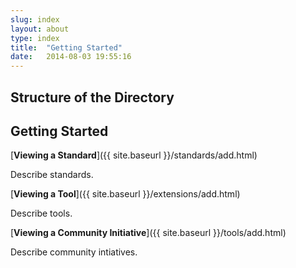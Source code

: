 ```yaml
---
slug: index
layout: about
type: index
title:  "Getting Started"
date:   2014-08-03 19:55:16
---
```


## Structure of the Directory



## Getting Started 

[__Viewing a Standard__]({{ site.baseurl }}/standards/add.html)

Describe standards.

[__Viewing a Tool__]({{ site.baseurl }}/extensions/add.html)

Describe tools.

[__Viewing a Community Initiative__]({{ site.baseurl }}/tools/add.html)

Describe community intiatives.
